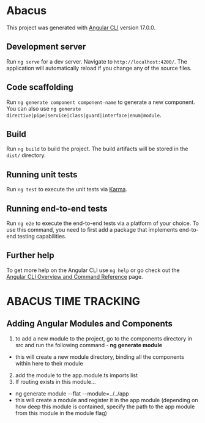 # Abacus

This project was generated with [Angular CLI](https://github.com/angular/angular-cli) version 17.0.0.

## Development server

Run `ng serve` for a dev server. Navigate to `http://localhost:4200/`. The application will automatically reload if you change any of the source files.

## Code scaffolding

Run `ng generate component component-name` to generate a new component. You can also use `ng generate directive|pipe|service|class|guard|interface|enum|module`.

## Build

Run `ng build` to build the project. The build artifacts will be stored in the `dist/` directory.

## Running unit tests

Run `ng test` to execute the unit tests via [Karma](https://karma-runner.github.io).

## Running end-to-end tests

Run `ng e2e` to execute the end-to-end tests via a platform of your choice. To use this command, you need to first add a package that implements end-to-end testing capabilities.

## Further help

To get more help on the Angular CLI use `ng help` or go check out the [Angular CLI Overview and Command Reference](https://angular.io/cli) page.


# ABACUS TIME TRACKING


## Adding Angular Modules and Components

1. to add a new module to the project, go to the components directory in src and run the following command
-<b> ng generate module <module-name></b>
- this will create a new module directory, binding all the components within here to their module
2. add the module to the app.module.ts imports list
3. If routing exists in this module...
- ng generate module <module-name-routing> --flat --module=../../app
- this will create a module and register it in the app module (depending on how deep this module is contained, specify the path to the app module from this module in the module flag)